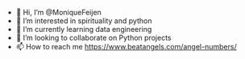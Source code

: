 - 👋 Hi, I’m @MoniqueFeijen
- 👀 I’m interested in spirituality and python
- 🌱 I’m currently learning data engineering
- 💞️ I’m looking to collaborate on Python projects
- 📫 How to reach me https://www.beatangels.com/angel-numbers/

<!---
MoniqueFeijen/MoniqueFeijen is a ✨ special ✨ repository because its `README.md` (this file) appears on your GitHub profile.
You can click the Preview link to take a look at your changes.
--->
